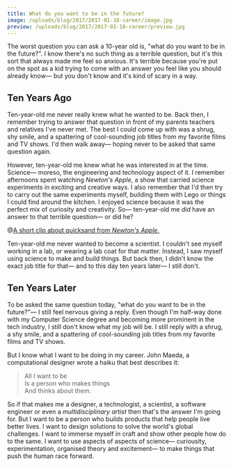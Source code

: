 ```yaml
---
title: What do you want to be in the future?
image: /uploads/blog/2017/2017-01-18-career/image.jpg
preview: /uploads/blog/2017/2017-01-18-career/preview.jpg
---
```


The worst question you can ask a 10-year old is, "what do you want to be in the future?". I know there's no such thing as a terrible question, but it's this sort that always made me feel so anxious. It's terrible because you're put on the spot as a kid trying to come with an answer you feel like you should already know— but you don't know and it's kind of scary in a way.

## Ten Years Ago

Ten-year-old me never really knew what he wanted to be. Back then, I remember trying to answer that question in front of my parents teachers and relatives I've never met. The best I could come up with was a shrug, shy smile, and a spattering of cool-sounding job titles from my favorite films and TV shows. I'd then walk away— hoping never to be asked that same question again.

However, ten-year-old me knew what he was interested in at the time. Science— moreso, the engineering and technology aspect of it. I remember afternoons spent watching _Newton's Apple_, a show that carried science experiments in exciting and creative ways. I also remember that I'd then try to carry out the same experiments myself, building them with Lego or things I could find around the kitchen. I enjoyed science because it was the perfect mix of curiosity and creativity. So— ten-year-old me _did_ have an answer to that terrible question— or did he?

@[A short clip about quicksand from _Newton's Apple_.](https://www.youtube.com/watch?v=AY1lHxajBv8)

Ten-year-old me never wanted to become a scientist. I couldn't see myself working in a lab, or wearing a lab coat for that matter. Instead, I saw myself using science to make and build things. But back then, I didn't know the exact job title for that— and to this day ten years later— I still don't.

## Ten Years Later

To be asked the same question today, "what do you want to be in the future?"— I still feel nervous giving a reply. Even though I'm half-way done with my Computer Science degree and becoming more prominent in the tech industry, I still don't know what my job will be. I still reply with a shrug, a shy smile, and a spattering of cool-sounding job titles from my favorite films and TV shows.

But I know what I want to be doing in my career. John Maeda, a computational designer wrote a haiku that best describes it:

> All I want to be <br/>
> Is a person who makes things <br/>
> And thinks about them.

So if that makes me a designer, a technologist, a scientist, a software engineer or even a _multidisciplinary artist_ then that's the answer I'm going for. But I want to be a person who builds products that help people live better lives. I want to design solutions to solve the world's global challenges. I want to immerse myself in craft and show other people how do to the same. I want to use aspects of aspects of science— curiousity, experimentation, organised theory and excitement— to make things that push the human race forward.
